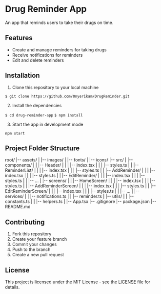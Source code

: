 # Drug Reminder App

An app that reminds users to take their drugs on time.

## Features

- Create and manage reminders for taking drugs
- Receive notifications for reminders
- Edit and delete reminders

## Installation

1. Clone this repository to your local machine

`$ git clone https://github.com/Onyerikam/DrugReminder.git`

2. Install the dependencies

`$ cd drug-reminder-app`
`$ npm install`

3. Start the app in development mode

```npm start```


## Project Folder Structure

root/
|-- assets/
|   |-- images/
|   |-- fonts/
|   |-- icons/
|-- src/
|   |-- components/
|   |   |-- Header/
|   |   |   |-- index.tsx
|   |   |   |-- styles.ts
|   |   |-- ReminderList/
|   |   |   |-- index.tsx
|   |   |   |-- styles.ts
|   |   |-- AddReminder/
|   |   |   |-- index.tsx
|   |   |   |-- styles.ts
|   |   |-- EditReminder/
|   |   |   |-- index.tsx
|   |   |   |-- styles.ts
|   |   |-- ...
|   |-- screens/
|   |   |-- HomeScreen/
|   |   |   |-- index.tsx
|   |   |   |-- styles.ts
|   |   |-- AddReminderScreen/
|   |   |   |-- index.tsx
|   |   |   |-- styles.ts
|   |   |-- EditReminderScreen/
|   |   |   |-- index.tsx
|   |   |   |-- styles.ts
|   |   |-- ...
|   |-- services/
|   |   |-- notifications.ts
|   |   |-- reminder.ts
|   |-- utils/
|   |   |-- constants.ts
|   |   |-- helpers.ts
|   |-- App.tsx
|-- .gitignore
|-- package.json
|-- README.md


## Contributing

1. Fork this repository
2. Create your feature branch
3. Commit your changes
4. Push to the branch
5. Create a new pull request

## License

This project is licensed under the MIT License - see the [LICENSE](LICENSE) file for details.